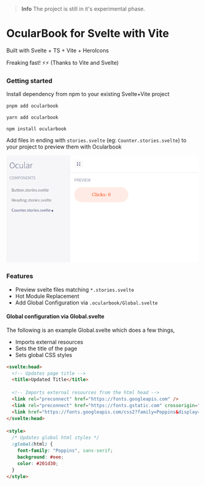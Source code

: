 > **Info**
> The project is still in it's experimental phase.

# OcularBook for Svelte with Vite

Built with Svelte + TS + Vite + HeroIcons

Freaking fast! ⚡⚡ (Thanks to Vite and Svelte)

### Getting started

Install dependency from npm to your existing Svelte+Vite project

```
pnpm add ocularbook
```

```
yarn add ocularbook
```

```
npm install ocularbook
```

Add files in ending with `stories.svelte` (eg: `Counter.stories.svelte`) to your project to preview them with Ocularbook

![Screenshot of Ocularbook](docs/screenshot.png)

### Features

- Preview svelte files matching `*.stories.svelte`
- Hot Module Replacement
- Add Global Configuration via `.ocularbook/Global.svelte`

#### Global configuration via Global.svelte

The following is an example Global.svelte which does a few things,

- Imports external resources
- Sets the title of the page
- Sets global CSS styles

```html
<svelte:head>
  <!-- Updates page title -->
  <title>Updated Title</title>

  <!-- Imports external resources from the html head -->
  <link rel="preconnect" href="https://fonts.googleapis.com" />
  <link rel="preconnect" href="https://fonts.gstatic.com" crossorigin="anonymous" />
  <link href="https://fonts.googleapis.com/css2?family=Poppins&display=swap" rel="stylesheet" />
</svelte:head>

<style>
  /* Updates global html styles */
  :global(html) {
    font-family: "Poppins", sans-serif;
    background: #eee;
    color: #201d30;
  }
</style>
```
